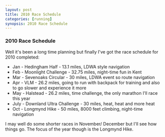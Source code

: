 ```yaml
---
layout: post
title: 2010 Race Schedule
categories: [running]
synopsis: 2010 Race Schedule
---
```

### 2010 Race Schedule

Well it's been a long time planning but finally I've got the race schedule for 2010 completed:

+ Jan - Hedingham Half - 13.1 miles, LDWA style navigation
+ Feb - Moonlight Challenge - 32.75 miles, night-time fun in Kent
+ Mar - Sevenoaks Circular - 30 miles, LDWA event so route navigation
+ Apr - VLM - 26.2 miles, going to run with backpack for training and also to go slower and experience it more
+ May - Halstead - 26.2 miles, time challenge, the only marathon I'll race this year
+ July - Downland Ultra Challenge - 30 miles, heat, heat and more heat
+ Oct - Longmynd Hike - 50 miles, 8000 feet climbing, night-time navigation

I may well do some shorter races in November/ December but I'll see how things go. The focus of the year though is the Longmynd Hike.